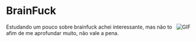 # BrainFuck

<img align="right" alt="GIF" src="https://image.slidesharecdn.com/lldiver-140823112531-phpapp01/95/brainfuck-lldiver-lt-4-638.jpg?cb=1408793768" />

Estudando um pouco sobre brainfuck achei interessante, mas não to afim de me aprofundar muito, não vale a pena.
